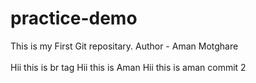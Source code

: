 # practice-demo
This is my First Git repositary.
Author - Aman Motghare
<Br></Br>
 Hii this is br tag
 Hii this is Aman
 Hii this is aman commit 2 